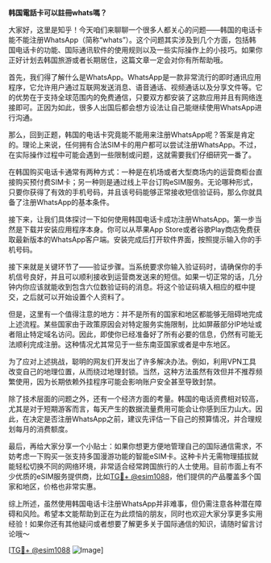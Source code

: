 **韩国電話卡可以註冊whats嗎？**

大家好，这里是知乎！今天咱们来聊聊一个很多人都关心的问题——韩国的电话卡能不能注册WhatsApp（简称“whats”）。这个问题其实涉及到几个方面，包括韩国电话卡的功能、国际通讯软件的使用规则以及一些实际操作上的小技巧。如果你正好计划去韩国旅游或者长期居住，这篇文章一定会对你有所帮助哦。

首先，我们得了解什么是WhatsApp。WhatsApp是一款非常流行的即时通讯应用程序，它允许用户通过互联网发送消息、语音通话、视频通话以及分享文件等。它的优势在于支持全球范围内的免费通信，只要双方都安装了这款应用并且有网络连接即可。正因为如此，很多人出国后都会想方设法让自己能继续使用WhatsApp进行沟通。

那么，回到正题，韩国的电话卡究竟能不能用来注册WhatsApp呢？答案是肯定的。理论上来说，任何拥有合法SIM卡的用户都可以尝试注册WhatsApp。不过，在实际操作过程中可能会遇到一些限制或问题，这就需要我们仔细研究一番了。

在韩国购买电话卡通常有两种方式：一种是在机场或者大型商场内的运营商柜台直接购买预付费SIM卡；另一种则是通过线上平台订购eSIM服务。无论哪种形式，只要你获得了有效的手机号码，并且该号码能够正常接收短信验证码，那么你就具备了注册WhatsApp的基本条件。

接下来，让我们具体探讨一下如何使用韩国电话卡成功注册WhatsApp。第一步当然是下载并安装应用程序本身。你可以从苹果App Store或者谷歌Play商店免费获取最新版本的WhatsApp客户端。安装完成后打开软件界面，按照提示输入你的手机号码。

接下来就是关键环节了——验证步骤。当系统要求你输入验证码时，请确保你的手机信号良好，并且可以顺利接收到运营商发送来的短信。如果一切正常的话，几分钟内你应该就能收到包含六位数验证码的消息。将这个验证码填入相应的框中提交，之后就可以开始设置个人资料了。

但是，这里有一个值得注意的地方：并不是所有的国家和地区都能够无阻碍地完成上述流程。某些国家由于政策原因会对特定服务实施限制，比如屏蔽部分IP地址或者阻止特定域名访问。因此，即使你已经准备好了所有必要的信息，仍然有可能无法顺利完成注册。这种情况尤其常见于一些东南亚国家或者是中东地区。

为了应对上述挑战，聪明的网友们开发出了许多解决办法。例如，利用VPN工具改变自己的地理位置，从而绕过地理封锁。当然，这种方法虽然有效但并不推荐频繁使用，因为长期依赖外挂程序可能会影响账户安全甚至导致封禁。

除了技术层面的问题之外，还有一个经济方面的考量。韩国的电话资费相对较高，尤其是对于短期游客而言，每天产生的数据流量费用可能会让你感到压力山大。因此，在决定是否注册WhatsApp之前，建议先评估一下自己的预算情况，并合理规划每月的消费额度。

最后，再给大家分享一个小贴士：如果你想更方便地管理自己的国际通信需求，不妨考虑一下购买一张支持多国漫游功能的智能eSIM卡。这种卡片无需物理插拔就能轻松切换不同的网络环境，非常适合经常跨国旅行的人士使用。目前市面上有不少优质的eSIM服务提供商，比如[TG💪+ @esim1088](https://t.me/s/esim1088)，他们提供的产品覆盖多个国家和地区，价格也非常实惠。

综上所述，虽然使用韩国电话卡注册WhatsApp并非难事，但仍需注意各种潜在障碍和风险。希望本文能帮助到正在为此烦恼的朋友，同时也欢迎大家分享更多实用经验！如果你还有其他疑问或者想要了解更多关于国际通信的知识，请随时留言讨论哦～

[[TG💪+ @esim1088](https://t.me/s/esim1088) ![Image](https://i.postimg.cc/4NQfJmqS/Snipaste-2025-05-13-00-14-12.png)]